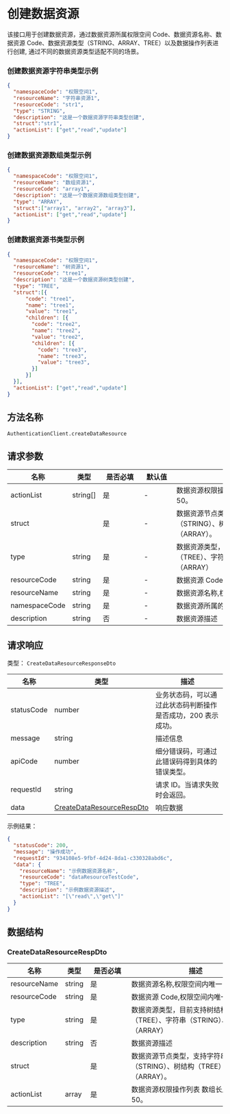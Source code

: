 # 创建数据资源

<!--
  警告⚠️：
  不要直接修改该文档，
  https://github.com/Authing/authing-docs-factory
  使用该项目进行生成
-->

<LastUpdated />

该接口用于创建数据资源，通过数据资源所属权限空间 Code、数据资源名称、数据资源 Code、数据资源类型（STRING、ARRAY、TREE）以及数据操作列表进行创建,
  通过不同的数据资源类型适配不同的场景。

### 创建数据资源字符串类型示例

```json
{
  "namespaceCode": "权限空间1",
  "resourceName": "字符串资源1",
  "resourceCode": "str1",
  "type": "STRING",
  "description": "这是一个数据资源字符串类型创建",
  "struct":"str1",
  "actionList": ["get","read","update"]
}
```

### 创建数据资源数组类型示例

```json
{
  "namespaceCode": "权限空间1",
  "resourceName": "数组资源1",
  "resourceCode": "array1",
  "description": "这是一个数据资源数组类型创建",
  "type": "ARRAY",
  "struct":["array1", "array2", "array3"],
  "actionList": ["get","read","update"]
}
```

### 创建数据资源书类型示例

```json
{
  "namespaceCode": "权限空间1",
  "resourceName": "树资源1",
  "resourceCode": "tree1",
  "description": "这是一个数据资源树类型创建",
  "type": "TREE",
  "struct":[{
      "code": "tree1",
      "name": "tree1",
      "value": "tree1",
      "children": [{
        "code": "tree2",
        "name": "tree2",
        "value": "tree2",
        "children": [{
          "code": "tree3",
          "name": "tree3",
          "value": "tree3",
        }]
      }]
  }],
  "actionList": ["get","read","update"]
}
```
  

## 方法名称

`AuthenticationClient.createDataResource`

## 请求参数

| 名称 | 类型 | <div style="width:80px">是否必填</div> | <div style="width:60px">默认值</div> | <div style="width:300px">描述</div> | <div style="width:200px">示例值</div> |
| ---- | ---- | ---- | ---- | ---- | ---- |
| actionList | string[] | 是 | - | 数据资源权限操作列表 数组长度限制：50。 | `["read","get"]` |
| struct | <a href="#"></a> | 是 | - | 数据资源节点类型，支持字符串（STRING）、树结构（TREE）和数组结构（ARRAY）。  |  |
| type | string | 是 | - | 数据资源类型，目前支持树结构（TREE）、字符串（STRING）、数组（ARRAY）  | `TREE` |
| resourceCode | string | 是 | - | 数据资源 Code,权限空间内唯一  | `dataResourceTestCode` |
| resourceName | string | 是 | - | 数据资源名称,权限空间内唯一  | `示例数据资源名称` |
| namespaceCode | string | 是 | - | 数据资源所属的权限空间 Code  | `examplePermissionNamespace` |
| description | string | 否 | - | 数据资源描述  | `示例数据资源描述` |



  
## 请求响应

类型： `CreateDataResourceResponseDto`

| 名称 | 类型 | 描述 |
| ---- | ---- | ---- |
| statusCode | number | 业务状态码，可以通过此状态码判断操作是否成功，200 表示成功。 |
| message | string | 描述信息 |
| apiCode | number | 细分错误码，可通过此错误码得到具体的错误类型。 |
| requestId | string | 请求 ID。当请求失败时会返回。 |
| data | <a href="#CreateDataResourceRespDto">CreateDataResourceRespDto</a> | 响应数据 |



示例结果：

```json
{
  "statusCode": 200,
  "message": "操作成功",
  "requestId": "934108e5-9fbf-4d24-8da1-c330328abd6c",
  "data": {
    "resourceName": "示例数据资源名称",
    "resourceCode": "dataResourceTestCode",
    "type": "TREE",
    "description": "示例数据资源描述",
    "actionList": "[\"read\",\"get\"]"
  }
}
```

## 数据结构


### <a id="CreateDataResourceRespDto"></a> CreateDataResourceRespDto

| 名称 | 类型 | <div style="width:80px">是否必填</div> | <div style="width:300px">描述</div> | <div style="width:200px">示例值</div> |
| ---- |  ---- | ---- | ---- | ---- |
| resourceName | string | 是 | 数据资源名称,权限空间内唯一   |  `示例数据资源名称` |
| resourceCode | string | 是 | 数据资源 Code,权限空间内唯一   |  `dataResourceTestCode` |
| type | string | 是 | 数据资源类型，目前支持树结构（TREE）、字符串（STRING）、数组（ARRAY）   | TREE |
| description | string | 否 | 数据资源描述   |  `示例数据资源描述` |
| struct |  | 是 | 数据资源节点类型，支持字符串（STRING）、树结构（TREE）和数组结构（ARRAY）。   |  |
| actionList | array | 是 | 数据资源权限操作列表 数组长度限制：50。  |  `["read","get"]` |



